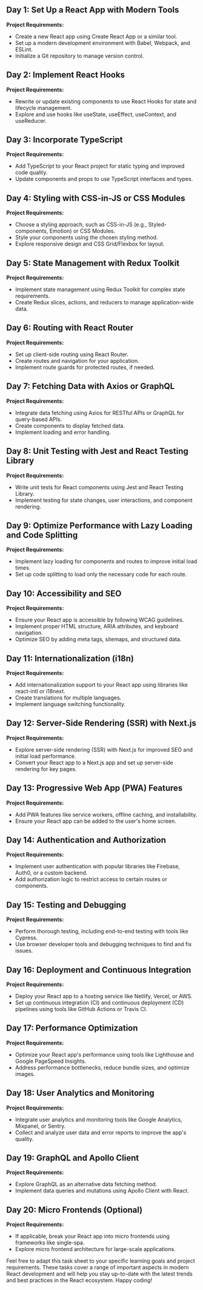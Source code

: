 
## Day 1: Set Up a React App with Modern Tools

**Project Requirements:**
- Create a new React app using Create React App or a similar tool.
- Set up a modern development environment with Babel, Webpack, and ESLint.
- Initialize a Git repository to manage version control.

## Day 2: Implement React Hooks

**Project Requirements:**
- Rewrite or update existing components to use React Hooks for state and lifecycle management.
- Explore and use hooks like useState, useEffect, useContext, and useReducer.

## Day 3: Incorporate TypeScript

**Project Requirements:**
- Add TypeScript to your React project for static typing and improved code quality.
- Update components and props to use TypeScript interfaces and types.

## Day 4: Styling with CSS-in-JS or CSS Modules

**Project Requirements:**
- Choose a styling approach, such as CSS-in-JS (e.g., Styled-components, Emotion) or CSS Modules.
- Style your components using the chosen styling method.
- Explore responsive design and CSS Grid/Flexbox for layout.

## Day 5: State Management with Redux Toolkit

**Project Requirements:**
- Implement state management using Redux Toolkit for complex state requirements.
- Create Redux slices, actions, and reducers to manage application-wide data.

## Day 6: Routing with React Router

**Project Requirements:**
- Set up client-side routing using React Router.
- Create routes and navigation for your application.
- Implement route guards for protected routes, if needed.

## Day 7: Fetching Data with Axios or GraphQL

**Project Requirements:**
- Integrate data fetching using Axios for RESTful APIs or GraphQL for query-based APIs.
- Create components to display fetched data.
- Implement loading and error handling.

## Day 8: Unit Testing with Jest and React Testing Library

**Project Requirements:**
- Write unit tests for React components using Jest and React Testing Library.
- Implement testing for state changes, user interactions, and component rendering.

## Day 9: Optimize Performance with Lazy Loading and Code Splitting

**Project Requirements:**
- Implement lazy loading for components and routes to improve initial load times.
- Set up code splitting to load only the necessary code for each route.

## Day 10: Accessibility and SEO

**Project Requirements:**
- Ensure your React app is accessible by following WCAG guidelines.
- Implement proper HTML structure, ARIA attributes, and keyboard navigation.
- Optimize SEO by adding meta tags, sitemaps, and structured data.

## Day 11: Internationalization (i18n)

**Project Requirements:**
- Add internationalization support to your React app using libraries like react-intl or i18next.
- Create translations for multiple languages.
- Implement language switching functionality.

## Day 12: Server-Side Rendering (SSR) with Next.js

**Project Requirements:**
- Explore server-side rendering (SSR) with Next.js for improved SEO and initial load performance.
- Convert your React app to a Next.js app and set up server-side rendering for key pages.

## Day 13: Progressive Web App (PWA) Features

**Project Requirements:**
- Add PWA features like service workers, offline caching, and installability.
- Ensure your React app can be added to the user's home screen.

## Day 14: Authentication and Authorization

**Project Requirements:**
- Implement user authentication with popular libraries like Firebase, Auth0, or a custom backend.
- Add authorization logic to restrict access to certain routes or components.

## Day 15: Testing and Debugging

**Project Requirements:**
- Perform thorough testing, including end-to-end testing with tools like Cypress.
- Use browser developer tools and debugging techniques to find and fix issues.

## Day 16: Deployment and Continuous Integration

**Project Requirements:**
- Deploy your React app to a hosting service like Netlify, Vercel, or AWS.
- Set up continuous integration (CI) and continuous deployment (CD) pipelines using tools like GitHub Actions or Travis CI.

## Day 17: Performance Optimization

**Project Requirements:**
- Optimize your React app's performance using tools like Lighthouse and Google PageSpeed Insights.
- Address performance bottlenecks, reduce bundle sizes, and optimize images.

## Day 18: User Analytics and Monitoring

**Project Requirements:**
- Integrate user analytics and monitoring tools like Google Analytics, Mixpanel, or Sentry.
- Collect and analyze user data and error reports to improve the app's quality.

## Day 19: GraphQL and Apollo Client

**Project Requirements:**
- Explore GraphQL as an alternative data fetching method.
- Implement data queries and mutations using Apollo Client with React.

## Day 20: Micro Frontends (Optional)

**Project Requirements:**
- If applicable, break your React app into micro frontends using frameworks like single-spa.
- Explore micro frontend architecture for large-scale applications.

Feel free to adapt this task sheet to your specific learning goals and project requirements. These tasks cover a range of important aspects in modern React development and will help you stay up-to-date with the latest trends and best practices in the React ecosystem. Happy coding!

